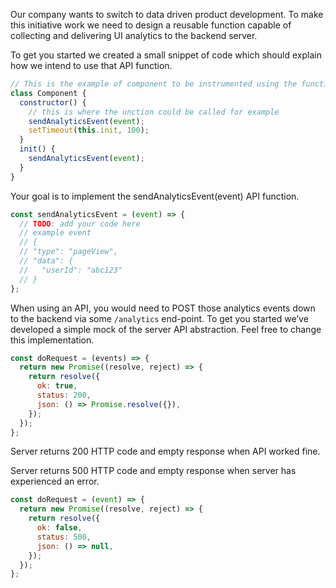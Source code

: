 Our company wants to switch to data driven product development. To make this initiative work we need to design a reusable function capable of collecting and delivering UI analytics to the backend server.

To get you started we created a small snippet of code which should explain how we intend to use that API function.

```js
// This is the example of component to be instrumented using the function
class Component {
  constructor() {
    // this is where the unction could be called for example
    sendAnalyticsEvent(event);
    setTimeout(this.init, 100);
  }
  init() {
    sendAnalyticsEvent(event);
  }
}
```

Your goal is to implement the sendAnalyticsEvent(event) API function.

```js
const sendAnalyticsEvent = (event) => {
  // TODO: add your code here
  // example event
  // {
  // "type": "pageView",
  // "data": {
  //   "userId": "abc123"
  // }
};
```

When using an API, you would need to POST those analytics events down to the backend via some `/analytics` end-point. To get you started we’ve developed a simple mock of the server API abstraction.
Feel free to change this implementation.

```js
const doRequest = (events) => {
  return new Promise((resolve, reject) => {
    return resolve({
      ok: true,
      status: 200,
      json: () => Promise.resolve({}),
    });
  });
};
```

Server returns 200 HTTP code and empty response when API worked fine.

Server returns 500 HTTP code and empty response when server has experienced an error.

```js
const doRequest = (event) => {
  return new Promise((resolve, reject) => {
    return resolve({
      ok: false,
      status: 500,
      json: () => null,
    });
  });
};
```